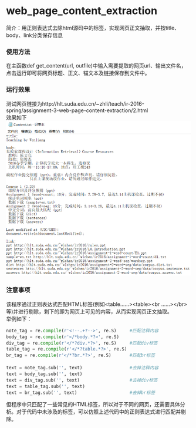 # web_page_content_extraction
简介：用正则表达式去除html源码中的标签，实现网页正文抽取，并按title、body、link分类保存信息<br>


### 使用方法<br>
在主函数def get_content(url, outfile)中输入需要提取的网页url、输出文件名，点击运行即可将网页标题、正文、锚文本及链接保存到文件中。<br>

### 运行效果<br>
测试网页链接为http://hlt.suda.edu.cn/~zhli/teach/ir-2016-spring/assignment-3-web-page-content-extraction/2.html
<br>效果如下
![](https://github.com/zhuhongquan/web_page_content_extraction/raw/master/images/web_page_content_extraction_result.png)


### 注意事项<br>
该程序通过正则表达式匹配HTML标签(例如&lt;table......>&lt;table>&lt;br  ......>&lt;/br>等)并进行剔除，剩下的即为网页上可见的内容，从而实现网页正文抽取。<br>
举例如下：
```Python
note_tag = re.compile(r'<!--.+?-->', re.S)     #匹配注释内容
body_tag = re.compile(r'</*body.*?>', re.S)
div_tag = re.compile(r'</*?div.*?>', re.S)     #匹配div标签
table_tag = re.compile(r'</*?table.*?>', re.S)
br_tag = re.compile(r'</*?br.*?>', re.S)       #匹配br标签

text = note_tag.sub('', text)                  #去掉注释内容
text = body_tag.sub('', text)
text = div_tag.sub('', text)                   #去掉div标签
text = table_tag.sub('', text)
text = br_tag.sub('', text)                    #去掉br标签
```

但程序中只匹配了一些常见的HTML标签，所以对于不同的网页，还需要具体分析。对于代码中未涉及的标签，可以仿照上述代码中的正则表达式进行匹配并剔除。<br>
